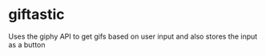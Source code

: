# giftastic
Uses the giphy API to get gifs based on user input and also stores the input as a button
